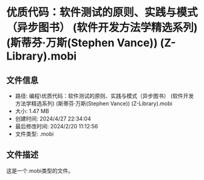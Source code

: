 ﻿# 优质代码：软件测试的原则、实践与模式（异步图书） (软件开发方法学精选系列) (斯蒂芬·万斯(Stephen Vance)) (Z-Library).mobi

## 文件信息
- 路径: 编程\优质代码：软件测试的原则、实践与模式（异步图书） (软件开发方法学精选系列) (斯蒂芬·万斯(Stephen Vance)) (Z-Library).mobi
- 大小: 1.47 MB
- 创建时间: 2024/4/27 22:34:04
- 最后修改时间: 2024/2/20 11:12:56
- 文件类型: .mobi

## 文件描述
这是一个.mobi类型的文件。

